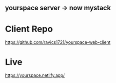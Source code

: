 ## yourspace server -> now mystack

# Client Repo

https://github.com/ravics1721/yourspace-web-client

# Live

https://yourspace.netlify.app/
